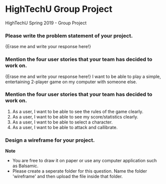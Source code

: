 # HighTechU Group Project 

HighTechU Spring 2019 - Group Project

### Please write the problem statement of your project.

{Erase me and write your response here!}

### Mention the four user stories that your team has decided to work on.

{Erase me and write your response here!}
I want to be able to play a simple, entertaining 2-player game on my computer with someone else.

### Mention the four user stories that your team has decided to work on.

 1. As a user, I want to be able to see the rules of the game clearly.
 2. As a user, I want to be able to see my score/statistics clearly.
 3. As a user, I want to be able to select a character.
 4. As a user, I want to be able to attack and callibrate.

### Design a wireframe for your project.

**Note** 

* You are free to draw it on paper or use any computer application such as Balsamic.
* Please create a seperate folder for this question. Name the folder 'wireframe' and then upload the file inside that folder.
